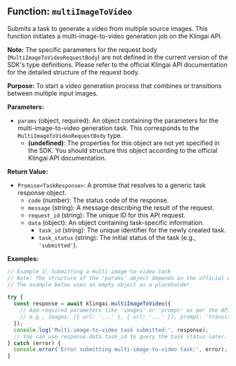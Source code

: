 ## Function: `multiImageToVideo`

Submits a task to generate a video from multiple source images. This function initiates a multi-image-to-video generation job on the Klingai API.

**Note:** The specific parameters for the request body (`MultiImageToVideoRequestBody`) are not defined in the current version of the SDK's type definitions. Please refer to the official Klingai API documentation for the detailed structure of the request body.

**Purpose:**
To start a video generation process that combines or transitions between multiple input images.

**Parameters:**

- `params` (object, required): An object containing the parameters for the multi-image-to-video generation task. This corresponds to the `MultiImageToVideoRequestBody` type.
  - **(undefined)**: The properties for this object are not yet specified in the SDK. You should structure this object according to the official Klingai API documentation.

**Return Value:**

- `Promise<TaskResponse>`: A promise that resolves to a generic task response object.
  - `code` (number): The status code of the response.
  - `message` (string): A message describing the result of the request.
  - `request_id` (string): The unique ID for this API request.
  - `data` (object): An object containing task-specific information.
    - `task_id` (string): The unique identifier for the newly created task.
    - `task_status` (string): The initial status of the task (e.g., `'submitted'`).

**Examples:**

```typescript
// Example 1: Submitting a multi-image-to-video task
// Note: The structure of the 'params' object depends on the official API documentation.
// The example below uses an empty object as a placeholder.

try {
  const response = await klingai.multiImageToVideo({
    // Add required parameters like 'images' or 'prompt' as per the API docs.
    // e.g., images: [{ url: '...' }, { url: '...' }], prompt: 'transition between images'
  });
  console.log('Multi-image-to-video task submitted:', response);
  // You can use response.data.task_id to query the task status later.
} catch (error) {
  console.error('Error submitting multi-image-to-video task:', error);
}
```
